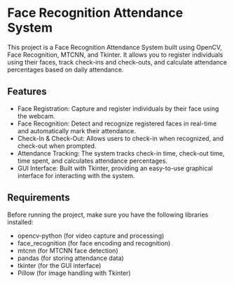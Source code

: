 # Face Recognition Attendance System
This project is a Face Recognition Attendance System built using OpenCV, Face Recognition, MTCNN, and Tkinter. It allows you to register individuals using their faces, track check-ins and check-outs, and calculate attendance percentages based on daily attendance.

## Features
- Face Registration: Capture and register individuals by their face using the webcam.
- Face Recognition: Detect and recognize registered faces in real-time and automatically mark their attendance.
- Check-In & Check-Out: Allows users to check-in when recognized, and check-out when prompted.
- Attendance Tracking: The system tracks check-in time, check-out time, time spent, and calculates attendance percentages.
- GUI Interface: Built with Tkinter, providing an easy-to-use graphical interface for interacting with the system.

## Requirements
Before running the project, make sure you have the following libraries installed:
- opencv-python (for video capture and processing)
- face_recognition (for face encoding and recognition)
- mtcnn (for MTCNN face detection)
- pandas (for storing attendance data)
- tkinter (for the GUI interface)
- Pillow (for image handling with Tkinter)
